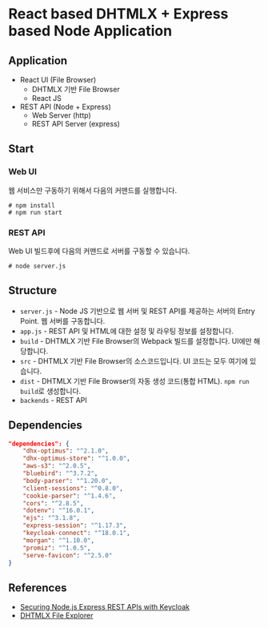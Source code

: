 # React based DHTMLX + Express based Node Application

## Application

* React UI (File Browser)
  * DHTMLX 기반 File Browser
  * React JS
* REST API (Node + Express)
  * Web Server (http)
  * REST API Server (express)

## Start

### Web UI

웹 서비스만 구동하기 위해서 다음의 커맨드를 실행합니다.

```
# npm install
# npm run start
```

### REST API

Web UI 빌드후에 다음의 커맨드로 서버를 구동할 수 있습니다.

```
# node server.js
```

## Structure

* `server.js` - Node JS 기반으로 웹 서버 및 REST API를 제공하는 서버의 Entry Point. 웹 서버를 구동합니다.
* `app.js` - REST API 및 HTML에 대한 설정 및 라우팅 정보를 설정합니다.
* `build` - DHTMLX 기반 File Browser의 Webpack 빌드를 설정합니다. UI에만 해당합니다.
* `src` - DHTMLX 기반 File Browser의 소스코드입니다. UI 코드는 모두 여기에 있습니다.
* `dist` - DHTMLX 기반 File Browser의 자동 생성 코드(통합 HTML). `npm run build`로 생성합니다.
* `backends` - REST API

## Dependencies

```json
"dependencies": {
    "dhx-optimus": "^2.1.0",
    "dhx-optimus-store": "^1.0.0",
    "aws-s3": "^2.0.5",
    "bluebird": "^3.7.2",
    "body-parser": "^1.20.0",
    "client-sessions": "^0.8.0",
    "cookie-parser": "^1.4.6",
    "cors": "^2.8.5",
    "dotenv": "^16.0.1",
    "ejs": "^3.1.8",
    "express-session": "^1.17.3",
    "keycloak-connect": "^18.0.1",
    "morgan": "^1.10.0",
    "promiz": "^1.0.5",
    "serve-favicon": "^2.5.0"
}
```

## References

* [Securing Node.js Express REST APIs with Keycloak](https://medium.com/devops-dudes/securing-node-js-express-rest-apis-with-keycloak-a4946083be51)
* [DHTMLX File Explorer](https://dhtmlx.com/docs/products/demoApps/dhtmlxFileExplorerDemo/)
